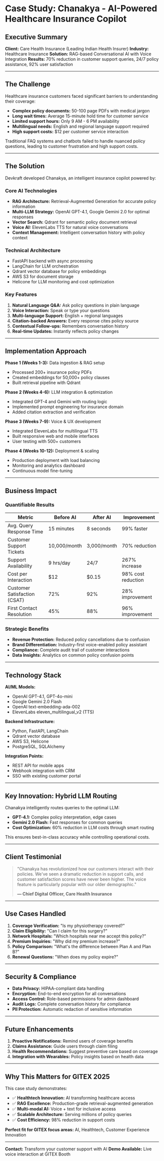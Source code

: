 # Case Study: Chanakya - AI-Powered Healthcare Insurance Copilot

## Executive Summary

**Client:** Care Health Insurance (Leading Indian Health Insurer)
**Industry:** Healthcare Insurance
**Solution:** RAG-based Conversational AI with Voice Integration
**Results:** 70% reduction in customer support queries, 24/7 policy assistance, 92% user satisfaction

---

## The Challenge

Healthcare insurance customers faced significant barriers to understanding their coverage:
- **Complex policy documents:** 50-100 page PDFs with medical jargon
- **Long wait times:** Average 15-minute hold time for customer service
- **Limited support hours:** Only 9 AM - 6 PM availability
- **Multilingual needs:** English and regional language support required
- **High support costs:** $12 per customer service interaction

Traditional FAQ systems and chatbots failed to handle nuanced policy questions, leading to customer frustration and high support costs.

---

## The Solution

Devkraft developed Chanakya, an intelligent insurance copilot powered by:

### Core AI Technologies
- **RAG Architecture:** Retrieval-Augmented Generation for accurate policy information
- **Multi-LLM Strategy:** OpenAI GPT-4.1, Google Gemini 2.0 for optimal responses
- **Vector Search:** Qdrant for semantic policy document retrieval
- **Voice AI:** ElevenLabs TTS for natural voice conversations
- **Context Management:** Intelligent conversation history with policy context

### Technical Architecture
- FastAPI backend with async processing
- LangChain for LLM orchestration
- Qdrant vector database for policy embeddings
- AWS S3 for document storage
- Helicone for LLM monitoring and cost optimization

### Key Features
1. **Natural Language Q&A:** Ask policy questions in plain language
2. **Voice Interaction:** Speak or type your questions
3. **Multi-language Support:** English + regional languages
4. **Citation-backed Answers:** Every response cites policy source
5. **Contextual Follow-ups:** Remembers conversation history
6. **Real-time Updates:** Instantly reflects policy changes

---

## Implementation Approach

**Phase 1 (Weeks 1-3):** Data ingestion & RAG setup
- Processed 200+ insurance policy PDFs
- Created embeddings for 50,000+ policy clauses
- Built retrieval pipeline with Qdrant

**Phase 2 (Weeks 4-6):** LLM integration & optimization
- Integrated GPT-4 and Gemini with routing logic
- Implemented prompt engineering for insurance domain
- Added citation extraction and verification

**Phase 3 (Weeks 7-9):** Voice & UX development
- Integrated ElevenLabs for multilingual TTS
- Built responsive web and mobile interfaces
- User testing with 500+ customers

**Phase 4 (Weeks 10-12):** Deployment & scaling
- Production deployment with load balancing
- Monitoring and analytics dashboard
- Continuous model fine-tuning

---

## Business Impact

### Quantifiable Results
| Metric | Before AI | After AI | Improvement |
|--------|-----------|----------|-------------|
| Avg. Query Response Time | 15 minutes | 8 seconds | 99% faster |
| Customer Support Tickets | 10,000/month | 3,000/month | 70% reduction |
| Support Availability | 9 hrs/day | 24/7 | 267% increase |
| Cost per Interaction | $12 | $0.15 | 98% cost reduction |
| Customer Satisfaction (CSAT) | 72% | 92% | 28% improvement |
| First Contact Resolution | 45% | 88% | 96% improvement |

### Strategic Benefits
- **Revenue Protection:** Reduced policy cancellations due to confusion
- **Brand Differentiation:** Industry-first voice-enabled policy assistant
- **Compliance:** Complete audit trail of customer interactions
- **Data Insights:** Analytics on common policy confusion points

---

## Technology Stack

**AI/ML Models:**
- OpenAI GPT-4.1, GPT-4o-mini
- Google Gemini 2.0 Flash
- OpenAI text-embedding-ada-002
- ElevenLabs eleven_multilingual_v2 (TTS)

**Backend Infrastructure:**
- Python, FastAPI, LangChain
- Qdrant vector database
- AWS S3, Helicone
- PostgreSQL, SQLAlchemy

**Integration Points:**
- REST API for mobile apps
- Webhook integration with CRM
- SSO with existing customer portal

---

## Key Innovation: Hybrid LLM Routing

Chanakya intelligently routes queries to the optimal LLM:
- **GPT-4.1:** Complex policy interpretation, edge cases
- **Gemini 2.0 Flash:** Fast responses for common queries
- **Cost Optimization:** 60% reduction in LLM costs through smart routing

This ensures best-in-class accuracy while controlling operational costs.

---

## Client Testimonial

> "Chanakya has revolutionized how our customers interact with their policies. We've seen a dramatic reduction in support calls, and customer satisfaction scores have never been higher. The voice feature is particularly popular with our older demographic."
>
> **— Chief Digital Officer, Care Health Insurance**

---

## Use Cases Handled

1. **Coverage Verification:** "Is my physiotherapy covered?"
2. **Claim Eligibility:** "Can I claim for this surgery?"
3. **Network Hospitals:** "Which hospitals near me accept this policy?"
4. **Premium Inquiries:** "Why did my premium increase?"
5. **Policy Comparison:** "What's the difference between Plan A and Plan B?"
6. **Renewal Questions:** "When does my policy expire?"

---

## Security & Compliance

- **Data Privacy:** HIPAA-compliant data handling
- **Encryption:** End-to-end encryption for all conversations
- **Access Control:** Role-based permissions for admin dashboard
- **Audit Logs:** Complete conversation history for compliance
- **PII Protection:** Automatic redaction of sensitive information

---

## Future Enhancements

1. **Proactive Notifications:** Remind users of coverage benefits
2. **Claims Assistance:** Guide users through claim filing
3. **Health Recommendations:** Suggest preventive care based on coverage
4. **Integration with Wearables:** Policy insights based on health data

---

## Why This Matters for GITEX 2025

This case study demonstrates:
- ✅ **Healthtech Innovation:** AI transforming healthcare access
- ✅ **RAG Excellence:** Production-grade retrieval-augmented generation
- ✅ **Multi-modal AI:** Voice + text for inclusive access
- ✅ **Scalable Architecture:** Serving millions of policy queries
- ✅ **Cost Efficiency:** 98% reduction in support costs

**Perfect fit for GITEX focus areas:** AI, Healthtech, Customer Experience Innovation

---

**Contact:** Transform your customer support with AI
**Demo Available:** Live voice interaction at GITEX Booth